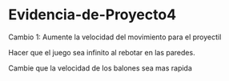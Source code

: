 
# Evidencia-de-Proyecto4

Cambio 1: Aumente la velocidad del movimiento para el proyectil

Hacer que el juego sea infinito al rebotar en las paredes. 

Cambie que la velocidad de los balones sea mas rapida



